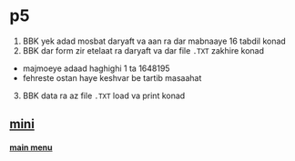 # p5

1. BBK yek adad mosbat daryaft va aan ra dar mabnaaye 16 tabdil konad
2. BBK dar form zir etelaat ra daryaft va dar file `.TXT` zakhire konad

- majmoeye adaad haghighi 1 ta 1648195
- fehreste ostan haye keshvar be tartib masaahat

3. BBK data ra az file `.TXT` load va print konad

## [mini](mini/)

#### [main menu](../)
